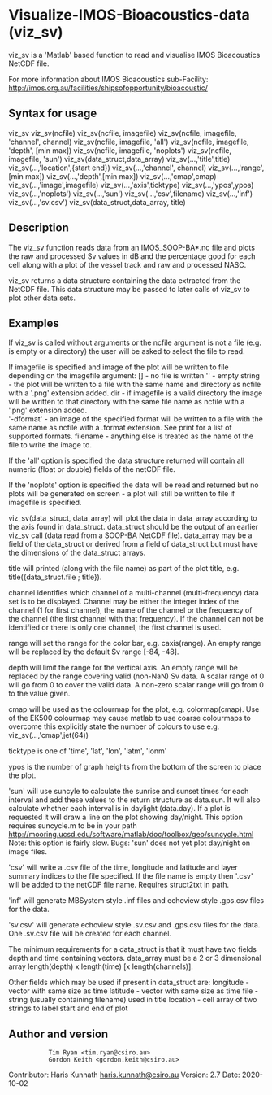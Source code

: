 # Visualize-IMOS-Bioacoustics-data (viz_sv)
 viz_sv is a 'Matlab' based function to read and visualise IMOS Bioacoustics NetCDF file.

For more information about IMOS Bioacoustics sub-Facility: http://imos.org.au/facilities/shipsofopportunity/bioacoustic/

## Syntax for usage
   viz_sv
   viz_sv(ncfile)
   viz_sv(ncfile, imagefile)
   viz_sv(ncfile, imagefile, 'channel', channel)
   viz_sv(ncfile, imagefile, 'all')
   viz_sv(ncfile, imagefile, 'depth', [min max])
   viz_sv(ncfile, imagefile, 'noplots')
   viz_sv(ncfile, imagefile, 'sun')
   viz_sv(data_struct,data_array)
   viz_sv(...,'title',title)
   viz_sv(...,'location',{start end})
   viz_sv(...,'channel', channel)
   viz_sv(...,'range',[min max])
   viz_sv(...,'depth',[min max])
   viz_sv(...,'cmap',cmap)
   viz_sv(...,'image',imagefile)
   viz_sv(...,'axis',ticktype)
   viz_sv(...,'ypos',ypos)
   viz_sv(...,'noplots')
   viz_sv(...,'sun')
   viz_sv(...,'csv',filename)
   viz_sv(...,'inf')
   viz_sv(...,'sv.csv')
   viz_sv(data_struct,data_array, title)

## Description
 The viz_sv function reads data from an IMOS_SOOP-BA*.nc file and plots
 the raw and processed Sv values in dB and the percentage good for each
 cell along with a plot of the vessel track and raw and processed NASC.

 viz_sv returns a data structure containing the data extracted from the
 NetCDF file. This data structure may be passed to later calls of viz_sv
 to plot other data sets.

## Examples
 If viz_sv is called without arguments or the ncfile argument is not a
 file (e.g. is empty or a directory) the user will be asked to select the
 file to read.

 If imagefile is specified and image of the plot will be written to file
 depending on the imagefile argument:
   [] - no file is written
   '' - empty string - the plot will be written to a file with the same
        name and directory as ncfile with a '.png' extension added.
   dir - if imagefile is a valid directory the image will be written to
        that directory with the same file name as ncfile with a '.png' 
        extension added.  
   '-dformat' - an image of the specified format will be written to a file
        with the same name as ncfile with a .format extension. See print 
        for a list of supported formats.
   filename - anything else is treated as the name of the file to write
        the image to.

 If the 'all' option is specified the data structure returned will contain
 all numeric (float or double) fields of the netCDF file.

 If the 'noplots' option is specified the data will be read and returned
 but no plots will be generated on screen - a plot will still be written
 to file if imagefile is specified.

 viz_sv(data_struct, data_array) will plot the data in data_array
 according to the axis found in data_struct. data_struct should be the
 output of an earlier viz_sv call (data read from a SOOP-BA NetCDF file).
 data_array may be a field of the data_struct or derived from a field of
 data_struct but must have the dimensions of the data_struct arrays.

 title will printed (along with the file name) as part of the plot title,
 e.g. title({data_struct.file ; title}).

 channel identifies which channel of a multi-channel (multi-frequency)
 data set is to be displayed. Channel may be either the integer index of
 the channel (1 for first channel), the name of the channel or the
 frequency of the channel (the first channel with that frequency). If the
 channel can not be identified or there is only one channel, the first
 channel is used.

 range will set the range for the color bar, e.g. caxis(range). An empty
 range will be replaced by the default Sv range [-84, -48].

 depth will limit the range for the vertical axis. An empty range will be
 replaced by the range covering valid (non-NaN) Sv data. A scalar range of
 0 will go from 0 to cover the valid data. A non-zero scalar range will go
 from 0 to the value given.

 cmap will be used as the colourmap for the plot, e.g. colormap(cmap). Use
 of the EK500 colourmap may cause matlab to use coarse colourmaps to
 overcome this explicitly state the number of colours to use e.g. 
 viz_sv(...,'cmap',jet(64))

 ticktype is one of 'time', 'lat', 'lon', 'latm', 'lonm'

 ypos is the number of graph heights from the bottom of the screen to
 place the plot.

 'sun' will use suncyle to calculate the sunrise and sunset times for each
 interval and add these values to the return structure as data.sun.
 It will also calculate whether each interval is in daylight (data.day).
 If a plot is requested it will draw a line on the plot showing day/night.
 This option requires suncycle.m to be in your path
 http://mooring.ucsd.edu/software/matlab/doc/toolbox/geo/suncycle.html 
 Note: this option is fairly slow.
 Bugs: 'sun' does not yet plot day/night on image files.

 'csv' will write a .csv file of the time, longitude and latitude and
 layer summary indices to the file specified. If the file name is empty
 then '.csv' will be added to the netCDF file name. Requires struct2txt in
 path.

 'inf' will generate MBSystem style .inf files and echoview style .gps.csv
 files for the data.

 'sv.csv' will generate echoview style .sv.csv and .gps.csv files for the
 data. One .sv.csv file will be created for each channel.

 The minimum requirements for a data_struct is that it must have two
 fields depth and time containing vectors. data_array must be a 2 or 3 
 dimensional array length(depth) x length(time) [x length(channels)].

 Other fields which may be used if present in data_struct are:
    longitude - vector with same size as time
    latitude  - vector with same size as time
    file      - string (usually containing filename) used in title
    location  - cell array of two strings to label start and end of plot
 
## Author and version   
               Tim Ryan <tim.ryan@csiro.au>
               Gordon Keith <gordon.keith@csiro.au>
 Contributor:  Haris Kunnath <haris.kunnath@csiro.au>
               Version: 2.7
               Date: 2020-10-02
